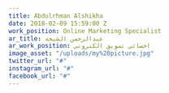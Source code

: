 ```yaml
---
title: Abdulrhman Alshikha
date: 2018-02-09 15:59:00 Z
work_position: Online Marketing Specialist
ar_title: عبدالرحمن الشيخة
ar_work_position: اخصائي تسويق الكتروني
image_asset: "/uploads/my%20picture.jpg"
twitter_url: "#"
instagram_url: "#"
facebook_url: "#"
---
```


